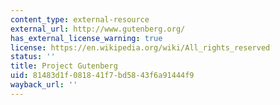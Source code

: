 ```yaml
---
content_type: external-resource
external_url: http://www.gutenberg.org/
has_external_license_warning: true
license: https://en.wikipedia.org/wiki/All_rights_reserved
status: ''
title: Project Gutenberg
uid: 81483d1f-0818-41f7-bd58-43f6a91444f9
wayback_url: ''
---
```

